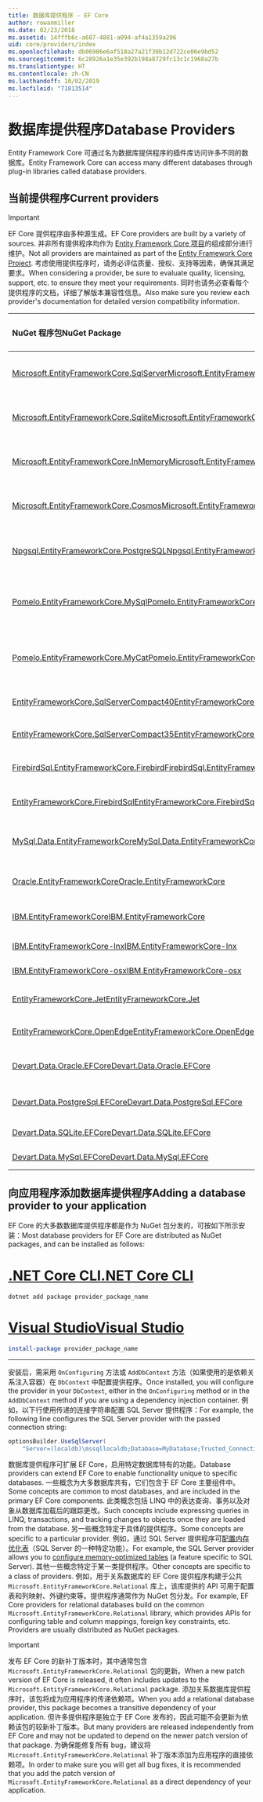 ```yaml
---
title: 数据库提供程序 - EF Core
author: rowanmiller
ms.date: 02/23/2018
ms.assetid: 14fffb6c-a687-4881-a094-af4a1359a296
uid: core/providers/index
ms.openlocfilehash: db06906e6af518a27a21f30b12d722ce06e9bd52
ms.sourcegitcommit: 6c28926a1e35e392b198a8729fc13c1c1968a27b
ms.translationtype: HT
ms.contentlocale: zh-CN
ms.lasthandoff: 10/02/2019
ms.locfileid: "71813514"
---
```

# <a name="database-providers"></a><span data-ttu-id="8875a-102">数据库提供程序</span><span class="sxs-lookup"><span data-stu-id="8875a-102">Database Providers</span></span>

<span data-ttu-id="8875a-103">Entity Framework Core 可通过名为数据库提供程序的插件库访问许多不同的数据库。</span><span class="sxs-lookup"><span data-stu-id="8875a-103">Entity Framework Core can access many different databases through plug-in libraries called database providers.</span></span>

## <a name="current-providers"></a><span data-ttu-id="8875a-104">当前提供程序</span><span class="sxs-lookup"><span data-stu-id="8875a-104">Current providers</span></span>
> [!IMPORTANT]  
> <span data-ttu-id="8875a-105">EF Core 提供程序由多种源生成。</span><span class="sxs-lookup"><span data-stu-id="8875a-105">EF Core providers are built by a variety of sources.</span></span> <span data-ttu-id="8875a-106">并非所有提供程序均作为 [Entity Framework Core 项目](https://github.com/aspnet/EntityFrameworkCore)的组成部分进行维护。</span><span class="sxs-lookup"><span data-stu-id="8875a-106">Not all providers are maintained as part of the [Entity Framework Core Project](https://github.com/aspnet/EntityFrameworkCore).</span></span> <span data-ttu-id="8875a-107">考虑使用提供程序时，请务必评估质量、授权、支持等因素，确保其满足要求。</span><span class="sxs-lookup"><span data-stu-id="8875a-107">When considering a provider, be sure to evaluate quality, licensing, support, etc. to ensure they meet your requirements.</span></span> <span data-ttu-id="8875a-108">同时也请务必查看每个提供程序的文档，详细了解版本兼容性信息。</span><span class="sxs-lookup"><span data-stu-id="8875a-108">Also make sure you review each provider's documentation for detailed version compatibility information.</span></span>

| <span data-ttu-id="8875a-109">NuGet 程序包</span><span class="sxs-lookup"><span data-stu-id="8875a-109">NuGet Package</span></span>                                                                                                        | <span data-ttu-id="8875a-110">支持的数据库引擎</span><span class="sxs-lookup"><span data-stu-id="8875a-110">Supported database engines</span></span> | <span data-ttu-id="8875a-111">维护商/供应商</span><span class="sxs-lookup"><span data-stu-id="8875a-111">Maintainer / Vendor</span></span>                                                           | <span data-ttu-id="8875a-112">备注/要求</span><span class="sxs-lookup"><span data-stu-id="8875a-112">Notes / Requirements</span></span> | <span data-ttu-id="8875a-113">有用的链接</span><span class="sxs-lookup"><span data-stu-id="8875a-113">Useful links</span></span>                                                                                                                                                                                       |
|:---------------------------------------------------------------------------------------------------------------------|:---------------------------|:------------------------------------------------------------------------------|:---------------------|:---------------------------------------------------------------------------------------------------------------------------------------------------------------------------------------------------|
| [<span data-ttu-id="8875a-114">Microsoft.EntityFrameworkCore.SqlServer</span><span class="sxs-lookup"><span data-stu-id="8875a-114">Microsoft.EntityFrameworkCore.SqlServer</span></span>](https://www.nuget.org/packages/Microsoft.EntityFrameworkCore.SqlServer)    | <span data-ttu-id="8875a-115">SQL Server 2012 以上版本</span><span class="sxs-lookup"><span data-stu-id="8875a-115">SQL Server 2012 onwards</span></span>    | <span data-ttu-id="8875a-116">[EF Core 项目](https://github.com/aspnet/EntityFrameworkCore/) (Microsoft)</span><span class="sxs-lookup"><span data-stu-id="8875a-116">[EF Core Project](https://github.com/aspnet/EntityFrameworkCore/) (Microsoft)</span></span> |                      | [<span data-ttu-id="8875a-117">docs</span><span class="sxs-lookup"><span data-stu-id="8875a-117">docs</span></span>](xref:core/providers/sql-server/index)                                                                                                                                                       |
| [<span data-ttu-id="8875a-118">Microsoft.EntityFrameworkCore.Sqlite</span><span class="sxs-lookup"><span data-stu-id="8875a-118">Microsoft.EntityFrameworkCore.Sqlite</span></span>](https://www.nuget.org/packages/Microsoft.EntityFrameworkCore.Sqlite)          | <span data-ttu-id="8875a-119">SQLite 3.7 及以上版本</span><span class="sxs-lookup"><span data-stu-id="8875a-119">SQLite 3.7 onwards</span></span>         | <span data-ttu-id="8875a-120">[EF Core 项目](https://github.com/aspnet/EntityFrameworkCore/) (Microsoft)</span><span class="sxs-lookup"><span data-stu-id="8875a-120">[EF Core Project](https://github.com/aspnet/EntityFrameworkCore/) (Microsoft)</span></span> |                      | [<span data-ttu-id="8875a-121">docs</span><span class="sxs-lookup"><span data-stu-id="8875a-121">docs</span></span>](xref:core/providers/sqlite/index)                                                                                                                                                           |
| [<span data-ttu-id="8875a-122">Microsoft.EntityFrameworkCore.InMemory</span><span class="sxs-lookup"><span data-stu-id="8875a-122">Microsoft.EntityFrameworkCore.InMemory</span></span>](https://www.nuget.org/packages/Microsoft.EntityFrameworkCore.InMemory)      | <span data-ttu-id="8875a-123">EF Core 内存中数据库</span><span class="sxs-lookup"><span data-stu-id="8875a-123">EF Core in-memory database</span></span> | <span data-ttu-id="8875a-124">[EF Core 项目](https://github.com/aspnet/EntityFrameworkCore/) (Microsoft)</span><span class="sxs-lookup"><span data-stu-id="8875a-124">[EF Core Project](https://github.com/aspnet/EntityFrameworkCore/) (Microsoft)</span></span> | <span data-ttu-id="8875a-125">仅用于测试</span><span class="sxs-lookup"><span data-stu-id="8875a-125">For testing only</span></span>     | [<span data-ttu-id="8875a-126">docs</span><span class="sxs-lookup"><span data-stu-id="8875a-126">docs</span></span>](xref:core/providers/in-memory/index)                                                                                                                                                        |
| [<span data-ttu-id="8875a-127">Microsoft.EntityFrameworkCore.Cosmos</span><span class="sxs-lookup"><span data-stu-id="8875a-127">Microsoft.EntityFrameworkCore.Cosmos</span></span>](https://www.nuget.org/packages/Microsoft.EntityFrameworkCore.Cosmos)          | <span data-ttu-id="8875a-128">Azure Cosmos DB SQL API</span><span class="sxs-lookup"><span data-stu-id="8875a-128">Azure Cosmos DB SQL API</span></span>    | <span data-ttu-id="8875a-129">[EF Core 项目](https://github.com/aspnet/EntityFrameworkCore/) (Microsoft)</span><span class="sxs-lookup"><span data-stu-id="8875a-129">[EF Core Project](https://github.com/aspnet/EntityFrameworkCore/) (Microsoft)</span></span> |                      | [<span data-ttu-id="8875a-130">docs</span><span class="sxs-lookup"><span data-stu-id="8875a-130">docs</span></span>](xref:core/providers/cosmos/index)                                                                                         |
| [<span data-ttu-id="8875a-131">Npgsql.EntityFrameworkCore.PostgreSQL</span><span class="sxs-lookup"><span data-stu-id="8875a-131">Npgsql.EntityFrameworkCore.PostgreSQL</span></span>](https://www.nuget.org/packages/Npgsql.EntityFrameworkCore.PostgreSQL)        | <span data-ttu-id="8875a-132">postgresql</span><span class="sxs-lookup"><span data-stu-id="8875a-132">PostgreSQL</span></span>                 | [<span data-ttu-id="8875a-133">Npgsql 开发团队</span><span class="sxs-lookup"><span data-stu-id="8875a-133">Npgsql Development Team</span></span>](https://github.com/npgsql)                          |                      | [<span data-ttu-id="8875a-134">docs</span><span class="sxs-lookup"><span data-stu-id="8875a-134">docs</span></span>](http://www.npgsql.org/efcore/index.html)                                                                                                                                                    |
| [<span data-ttu-id="8875a-135">Pomelo.EntityFrameworkCore.MySql</span><span class="sxs-lookup"><span data-stu-id="8875a-135">Pomelo.EntityFrameworkCore.MySql</span></span>](https://www.nuget.org/packages/Pomelo.EntityFrameworkCore.MySql)                  | <span data-ttu-id="8875a-136">MySQL、MariaDB</span><span class="sxs-lookup"><span data-stu-id="8875a-136">MySQL, MariaDB</span></span>             | [<span data-ttu-id="8875a-137">Pomelo Foundation 项目</span><span class="sxs-lookup"><span data-stu-id="8875a-137">Pomelo Foundation Project</span></span>](https://github.com/PomeloFoundation)              |                      | [<span data-ttu-id="8875a-138">自述文件</span><span class="sxs-lookup"><span data-stu-id="8875a-138">readme</span></span>](https://github.com/PomeloFoundation/Pomelo.EntityFrameworkCore.MySql/blob/master/README.md)                                                                                               |
| [<span data-ttu-id="8875a-139">Pomelo.EntityFrameworkCore.MyCat</span><span class="sxs-lookup"><span data-stu-id="8875a-139">Pomelo.EntityFrameworkCore.MyCat</span></span>](https://www.nuget.org/packages/Pomelo.EntityFrameworkCore.MyCat)                  | <span data-ttu-id="8875a-140">MyCAT 服务器</span><span class="sxs-lookup"><span data-stu-id="8875a-140">MyCAT Server</span></span>               | [<span data-ttu-id="8875a-141">Pomelo Foundation 项目</span><span class="sxs-lookup"><span data-stu-id="8875a-141">Pomelo Foundation Project</span></span>](https://github.com/PomeloFoundation)              | <span data-ttu-id="8875a-142">仅预发行版</span><span class="sxs-lookup"><span data-stu-id="8875a-142">Prerelease only</span></span>      | [<span data-ttu-id="8875a-143">自述文件</span><span class="sxs-lookup"><span data-stu-id="8875a-143">readme</span></span>](https://github.com/PomeloFoundation/Pomelo.EntityFrameworkCore.MyCat/blob/master/README.md)                                                                                               |
| [<span data-ttu-id="8875a-144">EntityFrameworkCore.SqlServerCompact40</span><span class="sxs-lookup"><span data-stu-id="8875a-144">EntityFrameworkCore.SqlServerCompact40</span></span>](https://www.nuget.org/packages/EntityFrameworkCore.SqlServerCompact40)      | <span data-ttu-id="8875a-145">SQL Server Compact 4.0</span><span class="sxs-lookup"><span data-stu-id="8875a-145">SQL Server Compact 4.0</span></span>     | [<span data-ttu-id="8875a-146">Erik Ejlskov Jensen</span><span class="sxs-lookup"><span data-stu-id="8875a-146">Erik Ejlskov Jensen</span></span>](https://github.com/ErikEJ/)                             | <span data-ttu-id="8875a-147">.NET Framework</span><span class="sxs-lookup"><span data-stu-id="8875a-147">.NET Framework</span></span>       | [<span data-ttu-id="8875a-148">wiki</span><span class="sxs-lookup"><span data-stu-id="8875a-148">wiki</span></span>](https://github.com/ErikEJ/EntityFramework.SqlServerCompact/wiki/Using-EF-Core-with-SQL-Server-Compact-in-Traditional-.NET-Applications)                                                     |
| [<span data-ttu-id="8875a-149">EntityFrameworkCore.SqlServerCompact35</span><span class="sxs-lookup"><span data-stu-id="8875a-149">EntityFrameworkCore.SqlServerCompact35</span></span>](https://www.nuget.org/packages/EntityFrameworkCore.SqlServerCompact35)      | <span data-ttu-id="8875a-150">SQL Server Compact 3.5</span><span class="sxs-lookup"><span data-stu-id="8875a-150">SQL Server Compact 3.5</span></span>     | [<span data-ttu-id="8875a-151">Erik Ejlskov Jensen</span><span class="sxs-lookup"><span data-stu-id="8875a-151">Erik Ejlskov Jensen</span></span>](https://github.com/ErikEJ/)                             | <span data-ttu-id="8875a-152">.NET Framework</span><span class="sxs-lookup"><span data-stu-id="8875a-152">.NET Framework</span></span>       | [<span data-ttu-id="8875a-153">wiki</span><span class="sxs-lookup"><span data-stu-id="8875a-153">wiki</span></span>](https://github.com/ErikEJ/EntityFramework.SqlServerCompact/wiki/Using-EF-Core-with-SQL-Server-Compact-in-Traditional-.NET-Applications)                                                     |
| [<span data-ttu-id="8875a-154">FirebirdSql.EntityFrameworkCore.Firebird</span><span class="sxs-lookup"><span data-stu-id="8875a-154">FirebirdSql.EntityFrameworkCore.Firebird</span></span>](https://www.nuget.org/packages/FirebirdSql.EntityFrameworkCore.Firebird/) | <span data-ttu-id="8875a-155">Firebird 2.5 和 3.x</span><span class="sxs-lookup"><span data-stu-id="8875a-155">Firebird 2.5 and 3.x</span></span>       | [<span data-ttu-id="8875a-156">Jiří Činčura</span><span class="sxs-lookup"><span data-stu-id="8875a-156">Jiří Činčura</span></span>](https://github.com/cincuranet)                                 |                      | [<span data-ttu-id="8875a-157">docs</span><span class="sxs-lookup"><span data-stu-id="8875a-157">docs</span></span>](https://github.com/cincuranet/FirebirdSql.Data.FirebirdClient/blob/master/Provider/docs/entity-framework-core.md)                                                                           |
| [<span data-ttu-id="8875a-158">EntityFrameworkCore.FirebirdSql</span><span class="sxs-lookup"><span data-stu-id="8875a-158">EntityFrameworkCore.FirebirdSql</span></span>](https://www.nuget.org/packages/EntityFrameworkCore.FirebirdSql/)                   | <span data-ttu-id="8875a-159">Firebird 2.5 和 3.x</span><span class="sxs-lookup"><span data-stu-id="8875a-159">Firebird 2.5 and 3.x</span></span>       | [<span data-ttu-id="8875a-160">Rafael Almeida</span><span class="sxs-lookup"><span data-stu-id="8875a-160">Rafael Almeida</span></span>](https://github.com/ralmsdeveloper)                           |                      | [<span data-ttu-id="8875a-161">wiki</span><span class="sxs-lookup"><span data-stu-id="8875a-161">wiki</span></span>](https://github.com/ralmsdeveloper/EntityFrameworkCore.FirebirdSQL/wiki)                                                                                                                     |
| [<span data-ttu-id="8875a-162">MySql.Data.EntityFrameworkCore</span><span class="sxs-lookup"><span data-stu-id="8875a-162">MySql.Data.EntityFrameworkCore</span></span>](https://www.nuget.org/packages/MySql.Data.EntityFrameworkCore)                      | <span data-ttu-id="8875a-163">MySQL</span><span class="sxs-lookup"><span data-stu-id="8875a-163">MySQL</span></span>                      | <span data-ttu-id="8875a-164">[MySQL 项目](http://dev.mysql.com) (Oracle)</span><span class="sxs-lookup"><span data-stu-id="8875a-164">[MySQL project](http://dev.mysql.com) (Oracle)</span></span>                                |                      | [<span data-ttu-id="8875a-165">docs</span><span class="sxs-lookup"><span data-stu-id="8875a-165">docs</span></span>](https://dev.mysql.com/doc/connector-net/en/connector-net-entityframework-core.html)                                                                                                         |
| [<span data-ttu-id="8875a-166">Oracle.EntityFrameworkCore</span><span class="sxs-lookup"><span data-stu-id="8875a-166">Oracle.EntityFrameworkCore</span></span>](https://www.nuget.org/packages/Oracle.EntityFrameworkCore/)                             | <span data-ttu-id="8875a-167">Oracle DB 11.2 及更高版本</span><span class="sxs-lookup"><span data-stu-id="8875a-167">Oracle DB 11.2 onwards</span></span>     | [<span data-ttu-id="8875a-168">Oracle</span><span class="sxs-lookup"><span data-stu-id="8875a-168">Oracle</span></span>](https://www.oracle.com/technetwork/topics/dotnet/)                   | <span data-ttu-id="8875a-169">预发行</span><span class="sxs-lookup"><span data-stu-id="8875a-169">Prerelease</span></span>           | [<span data-ttu-id="8875a-170">网站</span><span class="sxs-lookup"><span data-stu-id="8875a-170">website</span></span>](https://www.oracle.com/technetwork/topics/dotnet/)                                                                                                                                       |
| [<span data-ttu-id="8875a-171">IBM.EntityFrameworkCore</span><span class="sxs-lookup"><span data-stu-id="8875a-171">IBM.EntityFrameworkCore</span></span>](https://www.nuget.org/packages/IBM.EntityFrameworkCore)                                    | <span data-ttu-id="8875a-172">Db2、Informix</span><span class="sxs-lookup"><span data-stu-id="8875a-172">Db2, Informix</span></span>              | [<span data-ttu-id="8875a-173">IBM</span><span class="sxs-lookup"><span data-stu-id="8875a-173">IBM</span></span>](https://ibm.com)                                                        | <span data-ttu-id="8875a-174">Windows 版本</span><span class="sxs-lookup"><span data-stu-id="8875a-174">Windows version</span></span>      | [<span data-ttu-id="8875a-175">博客</span><span class="sxs-lookup"><span data-stu-id="8875a-175">blog</span></span>](https://www.ibm.com/developerworks/community/blogs/96960515-2ea1-4391-8170-b0515d08e4da/entry/Creating_Entity_Data_Model_using_IBM_Data_Server_providers_for_Entity_Framework_Core?lang=en) |
| [<span data-ttu-id="8875a-176">IBM.EntityFrameworkCore-lnx</span><span class="sxs-lookup"><span data-stu-id="8875a-176">IBM.EntityFrameworkCore-lnx</span></span>](https://www.nuget.org/packages/IBM.EntityFrameworkCore-lnx)                            | <span data-ttu-id="8875a-177">Db2、Informix</span><span class="sxs-lookup"><span data-stu-id="8875a-177">Db2, Informix</span></span>              | [<span data-ttu-id="8875a-178">IBM</span><span class="sxs-lookup"><span data-stu-id="8875a-178">IBM</span></span>](https://ibm.com)                                                        | <span data-ttu-id="8875a-179">Linux 版本</span><span class="sxs-lookup"><span data-stu-id="8875a-179">Linux version</span></span>        | [<span data-ttu-id="8875a-180">博客</span><span class="sxs-lookup"><span data-stu-id="8875a-180">blog</span></span>](https://www.ibm.com/developerworks/community/blogs/96960515-2ea1-4391-8170-b0515d08e4da/entry/Creating_Entity_Data_Model_using_IBM_Data_Server_providers_for_Entity_Framework_Core?lang=en) |
| [<span data-ttu-id="8875a-181">IBM.EntityFrameworkCore-osx</span><span class="sxs-lookup"><span data-stu-id="8875a-181">IBM.EntityFrameworkCore-osx</span></span>](https://www.nuget.org/packages/IBM.EntityFrameworkCore-osx)                            | <span data-ttu-id="8875a-182">Db2、Informix</span><span class="sxs-lookup"><span data-stu-id="8875a-182">Db2, Informix</span></span>              | [<span data-ttu-id="8875a-183">IBM</span><span class="sxs-lookup"><span data-stu-id="8875a-183">IBM</span></span>](https://ibm.com)                                                        | <span data-ttu-id="8875a-184">macOS 版本</span><span class="sxs-lookup"><span data-stu-id="8875a-184">macOS version</span></span>        | [<span data-ttu-id="8875a-185">博客</span><span class="sxs-lookup"><span data-stu-id="8875a-185">blog</span></span>](https://www.ibm.com/developerworks/community/blogs/96960515-2ea1-4391-8170-b0515d08e4da/entry/Creating_Entity_Data_Model_using_IBM_Data_Server_providers_for_Entity_Framework_Core?lang=en) |
| [<span data-ttu-id="8875a-186">EntityFrameworkCore.Jet</span><span class="sxs-lookup"><span data-stu-id="8875a-186">EntityFrameworkCore.Jet</span></span>](https://www.nuget.org/packages/EntityFrameworkCore.Jet/)                                   | <span data-ttu-id="8875a-187">Microsoft Access 文件</span><span class="sxs-lookup"><span data-stu-id="8875a-187">Microsoft Access files</span></span>     | [<span data-ttu-id="8875a-188">Bubi</span><span class="sxs-lookup"><span data-stu-id="8875a-188">Bubi</span></span>](https://github.com/bubibubi)                                           | <span data-ttu-id="8875a-189">.NET Framework</span><span class="sxs-lookup"><span data-stu-id="8875a-189">.NET Framework</span></span>       | [<span data-ttu-id="8875a-190">自述文件</span><span class="sxs-lookup"><span data-stu-id="8875a-190">readme</span></span>](https://github.com/bubibubi/EntityFrameworkCore.Jet/blob/master/docs/README.md)                                                                                                           |
| [<span data-ttu-id="8875a-191">EntityFrameworkCore.OpenEdge</span><span class="sxs-lookup"><span data-stu-id="8875a-191">EntityFrameworkCore.OpenEdge</span></span>](https://www.nuget.org/packages/EntityFrameworkCore.OpenEdge/)                         | <span data-ttu-id="8875a-192">Progress OpenEdge</span><span class="sxs-lookup"><span data-stu-id="8875a-192">Progress OpenEdge</span></span>          | [<span data-ttu-id="8875a-193">Alex Wiese</span><span class="sxs-lookup"><span data-stu-id="8875a-193">Alex Wiese</span></span>](https://github.com/alexwiese)                                    |                      | [<span data-ttu-id="8875a-194">自述文件</span><span class="sxs-lookup"><span data-stu-id="8875a-194">readme</span></span>](https://github.com/alexwiese/EntityFrameworkCore.OpenEdge/blob/master/README.md)                                                                                                          |
| [<span data-ttu-id="8875a-195">Devart.Data.Oracle.EFCore</span><span class="sxs-lookup"><span data-stu-id="8875a-195">Devart.Data.Oracle.EFCore</span></span>](https://www.nuget.org/packages/Devart.Data.Oracle.EFCore/)                               | <span data-ttu-id="8875a-196">Oracle DB 9.2.0.4 及更高版本</span><span class="sxs-lookup"><span data-stu-id="8875a-196">Oracle DB 9.2.0.4 onwards</span></span>  | [<span data-ttu-id="8875a-197">DevArt</span><span class="sxs-lookup"><span data-stu-id="8875a-197">DevArt</span></span>](https://www.devart.com/)                                             | <span data-ttu-id="8875a-198">已付</span><span class="sxs-lookup"><span data-stu-id="8875a-198">Paid</span></span>                 | [<span data-ttu-id="8875a-199">docs</span><span class="sxs-lookup"><span data-stu-id="8875a-199">docs</span></span>](https://www.devart.com/dotconnect/oracle/docs/)                                                                                                                                             |
| [<span data-ttu-id="8875a-200">Devart.Data.PostgreSql.EFCore</span><span class="sxs-lookup"><span data-stu-id="8875a-200">Devart.Data.PostgreSql.EFCore</span></span>](https://www.nuget.org/packages/Devart.Data.PostgreSql.EFCore/)                       | <span data-ttu-id="8875a-201">PostgreSQL 8.0 及以上版本</span><span class="sxs-lookup"><span data-stu-id="8875a-201">PostgreSQL 8.0 onwards</span></span>     | [<span data-ttu-id="8875a-202">DevArt</span><span class="sxs-lookup"><span data-stu-id="8875a-202">DevArt</span></span>](https://www.devart.com/)                                             | <span data-ttu-id="8875a-203">已付</span><span class="sxs-lookup"><span data-stu-id="8875a-203">Paid</span></span>                 | [<span data-ttu-id="8875a-204">docs</span><span class="sxs-lookup"><span data-stu-id="8875a-204">docs</span></span>](https://www.devart.com/dotconnect/postgresql/docs/)                                                                                                                                         |
| [<span data-ttu-id="8875a-205">Devart.Data.SQLite.EFCore</span><span class="sxs-lookup"><span data-stu-id="8875a-205">Devart.Data.SQLite.EFCore</span></span>](https://www.nuget.org/packages/Devart.Data.SQLite.EFCore/)                               | <span data-ttu-id="8875a-206">SQLite 3 及以上版本</span><span class="sxs-lookup"><span data-stu-id="8875a-206">SQLite 3 onwards</span></span>           | [<span data-ttu-id="8875a-207">DevArt</span><span class="sxs-lookup"><span data-stu-id="8875a-207">DevArt</span></span>](https://www.devart.com/)                                             | <span data-ttu-id="8875a-208">已付</span><span class="sxs-lookup"><span data-stu-id="8875a-208">Paid</span></span>                 | [<span data-ttu-id="8875a-209">docs</span><span class="sxs-lookup"><span data-stu-id="8875a-209">docs</span></span>](https://www.devart.com/dotconnect/sqlite/docs/)                                                                                                                                             |
| [<span data-ttu-id="8875a-210">Devart.Data.MySql.EFCore</span><span class="sxs-lookup"><span data-stu-id="8875a-210">Devart.Data.MySql.EFCore</span></span>](https://www.nuget.org/packages/Devart.Data.MySql.EFCore/)                                 | <span data-ttu-id="8875a-211">MySQL 5 及以上版本</span><span class="sxs-lookup"><span data-stu-id="8875a-211">MySQL 5 onwards</span></span>            | [<span data-ttu-id="8875a-212">DevArt</span><span class="sxs-lookup"><span data-stu-id="8875a-212">DevArt</span></span>](https://www.devart.com/)                                             | <span data-ttu-id="8875a-213">已付</span><span class="sxs-lookup"><span data-stu-id="8875a-213">Paid</span></span>                 | [<span data-ttu-id="8875a-214">docs</span><span class="sxs-lookup"><span data-stu-id="8875a-214">docs</span></span>](https://www.devart.com/dotconnect/mysql/docs/)                                                                                                                                              |

## <a name="adding-a-database-provider-to-your-application"></a><span data-ttu-id="8875a-215">向应用程序添加数据库提供程序</span><span class="sxs-lookup"><span data-stu-id="8875a-215">Adding a database provider to your application</span></span>

<span data-ttu-id="8875a-216">EF Core 的大多数数据库提供程序都是作为 NuGet 包分发的，可按如下所示安装：</span><span class="sxs-lookup"><span data-stu-id="8875a-216">Most database providers for EF Core are distributed as NuGet packages, and can be installed as follows:</span></span>

# <a name="net-core-clitabdotnet-core-cli"></a>[<span data-ttu-id="8875a-217">.NET Core CLI</span><span class="sxs-lookup"><span data-stu-id="8875a-217">.NET Core CLI</span></span>](#tab/dotnet-core-cli)

``` console
dotnet add package provider_package_name
```

# <a name="visual-studiotabvs"></a>[<span data-ttu-id="8875a-218">Visual Studio</span><span class="sxs-lookup"><span data-stu-id="8875a-218">Visual Studio</span></span>](#tab/vs)

``` powershell
install-package provider_package_name
```

***

<span data-ttu-id="8875a-219">安装后，需采用 `OnConfiguring` 方法或 `AddDbContext` 方法（如果使用的是依赖关系注入容器）在 `DbContext` 中配置提供程序。</span><span class="sxs-lookup"><span data-stu-id="8875a-219">Once installed, you will configure the provider in your `DbContext`, either in the `OnConfiguring` method or in the `AddDbContext` method if you are using a dependency injection container.</span></span>
<span data-ttu-id="8875a-220">例如，以下行使用传递的连接字符串配置 SQL Server 提供程序：</span><span class="sxs-lookup"><span data-stu-id="8875a-220">For example, the following line configures the SQL Server provider with the passed connection string:</span></span>

``` csharp
optionsBuilder.UseSqlServer(
    "Server=(localdb)\mssqllocaldb;Database=MyDatabase;Trusted_Connection=True;");
```  

<span data-ttu-id="8875a-221">数据库提供程序可扩展 EF Core，启用特定数据库特有的功能。</span><span class="sxs-lookup"><span data-stu-id="8875a-221">Database providers can extend EF Core to enable functionality unique to specific databases.</span></span>
<span data-ttu-id="8875a-222">一些概念为大多数据库共有，它们包含于 EF Core 主要组件中。</span><span class="sxs-lookup"><span data-stu-id="8875a-222">Some concepts are common to most databases, and are included in the primary EF Core components.</span></span>
<span data-ttu-id="8875a-223">此类概念包括 LINQ 中的表达查询、事务以及对象从数据库加载后的跟踪更改。</span><span class="sxs-lookup"><span data-stu-id="8875a-223">Such concepts include expressing queries in LINQ, transactions, and tracking changes to objects once they are loaded from the database.</span></span>
<span data-ttu-id="8875a-224">另一些概念特定于具体的提供程序。</span><span class="sxs-lookup"><span data-stu-id="8875a-224">Some concepts are specific to a particular provider.</span></span>
<span data-ttu-id="8875a-225">例如，通过 SQL Server 提供程序可[配置内存优化表](xref:core/providers/sql-server/memory-optimized-tables)（SQL Server 的一种特定功能）。</span><span class="sxs-lookup"><span data-stu-id="8875a-225">For example, the SQL Server provider allows you to [configure memory-optimized tables](xref:core/providers/sql-server/memory-optimized-tables) (a feature specific to SQL Server).</span></span>
<span data-ttu-id="8875a-226">其他一些概念特定于某一类提供程序。</span><span class="sxs-lookup"><span data-stu-id="8875a-226">Other concepts are specific to a class of providers.</span></span>
<span data-ttu-id="8875a-227">例如，用于关系数据库的 EF Core 提供程序构建于公共 `Microsoft.EntityFrameworkCore.Relational` 库上，该库提供的 API 可用于配置表和列映射、外键约束等。提供程序通常作为 NuGet 包分发。</span><span class="sxs-lookup"><span data-stu-id="8875a-227">For example, EF Core providers for relational databases build on the common `Microsoft.EntityFrameworkCore.Relational` library, which provides APIs for configuring table and column mappings, foreign key constraints, etc. Providers are usually distributed as NuGet packages.</span></span>

> [!IMPORTANT]  
> <span data-ttu-id="8875a-228">发布 EF Core 的新补丁版本时，其中通常包含 `Microsoft.EntityFrameworkCore.Relational` 包的更新。</span><span class="sxs-lookup"><span data-stu-id="8875a-228">When a new patch version of EF Core is released, it often includes updates to the `Microsoft.EntityFrameworkCore.Relational` package.</span></span>
> <span data-ttu-id="8875a-229">添加关系数据库提供程序时，该包将成为应用程序的传递依赖项。</span><span class="sxs-lookup"><span data-stu-id="8875a-229">When you add a relational database provider, this package becomes a transitive dependency of your application.</span></span>
> <span data-ttu-id="8875a-230">但许多提供程序是独立于 EF Core 发布的，因此可能不会更新为依赖该包的较新补丁版本。</span><span class="sxs-lookup"><span data-stu-id="8875a-230">But many providers are released independently from EF Core and may not be updated to depend on the newer patch version of that package.</span></span>
> <span data-ttu-id="8875a-231">为确保能修复所有 bug，建议将 `Microsoft.EntityFrameworkCore.Relational` 补丁版本添加为应用程序的直接依赖项。</span><span class="sxs-lookup"><span data-stu-id="8875a-231">In order to make sure you will get all bug fixes, it is recommended that you add the patch version of `Microsoft.EntityFrameworkCore.Relational` as a direct dependency of your application.</span></span>
